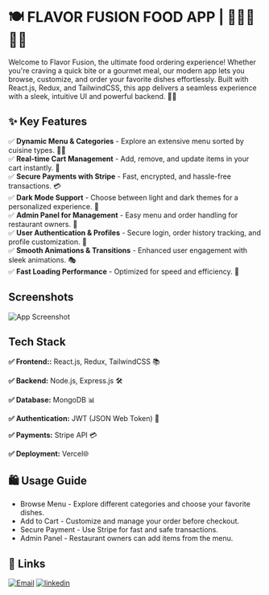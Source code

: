 
# 🍽️ FLAVOR FUSION FOOD APP | 🍕🍔🥗🍜🍣

Welcome to Flavor Fusion, the ultimate food ordering experience! Whether you're craving a quick bite or a gourmet meal, our modern app lets you browse, customize, and order your favorite dishes effortlessly. Built with React.js, Redux, and TailwindCSS, this app delivers a seamless experience with a sleek, intuitive UI and powerful backend. 🍲✨





## ✨ Key Features

 
✅ **Dynamic Menu & Categories** - Explore an extensive menu sorted by cuisine types. 🍣🍛  
✅ **Real-time Cart Management** - Add, remove, and update items in your cart instantly. 🛒  
✅ **Secure Payments with Stripe** - Fast, encrypted, and hassle-free transactions. 💳  
✅ **Dark Mode Support** - Choose between light and dark themes for a personalized experience. 🌙  
✅ **Admin Panel for Management** - Easy menu and order handling for restaurant owners. 🏪  
✅ **User Authentication & Profiles** - Secure login, order history tracking, and profile customization. 🔐  
✅ **Smooth Animations & Transitions** - Enhanced user engagement with sleek animations. 🎭  
✅ **Fast Loading Performance** - Optimized for speed and efficiency. 🚀  

## Screenshots

![App Screenshot]([https://via.placeholder.com/468x300?text=App+Screenshot+Here](https://github.com/Kshitij-Halmare/Food-App/blob/main/Screenshot_16-3-2025_172317_food-app-1-p51c.onrender.com.jpeg))


## Tech Stack

**✅ Frontend::**  React.js, Redux, TailwindCSS 📚

**✅ Backend:** Node.js, Express.js 🛠️

**✅  Database:** MongoDB 📊

**✅  Authentication:** JWT (JSON Web Token) 🔐

**✅ Payments:** Stripe API 💳

**✅  Deployment:** Vercel🌐

## 🛍️ Usage Guide

- Browse Menu - Explore different categories and choose your favorite dishes.
- Add to Cart - Customize and manage your order before checkout.
- Secure Payment - Use Stripe for fast and safe transactions.
-  Admin Panel - Restaurant owners can add items from the menu.

## 🔗 Links
[![Email](https://img.shields.io/badge/Email-000?style=for-the-badge&logo=ko-fi&logoColor=white)](kshitij.halmare1@gmail.com/)
[![linkedin](https://img.shields.io/badge/Live_Link-0A66C2?style=for-the-badge&logo=linkedin&logoColor=white)](https://food-app-1-p51c.onrender.com//)

